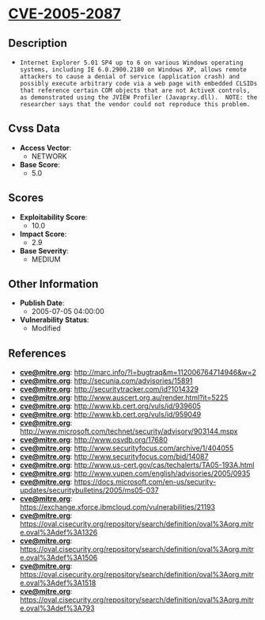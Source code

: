 
# [CVE-2005-2087](https://cve.mitre.org/cgi-bin/cvename.cgi?name=CVE-2005-2087)

## Description

- `Internet Explorer 5.01 SP4 up to 6 on various Windows operating systems, including IE 6.0.2900.2180 on Windows XP, allows remote attackers to cause a denial of service (application crash) and possibly execute arbitrary code via a web page with embedded CLSIDs that reference certain COM objects that are not ActiveX controls, as demonstrated using the JVIEW Profiler (Javaprxy.dll).  NOTE: the researcher says that the vendor could not reproduce this problem.`

## Cvss Data

- **Access Vector**:
  - NETWORK
- **Base Score**:
  - 5.0

## Scores

- **Exploitability Score**:
  - 10.0
- **Impact Score**:
  - 2.9
- **Base Severity**:
  - MEDIUM

## Other Information

- **Publish Date**:
  - 2005-07-05 04:00:00
- **Vulnerability Status**:
  - Modified

## References

- **cve@mitre.org**: http://marc.info/?l=bugtraq&m=112006764714946&w=2
- **cve@mitre.org**: http://secunia.com/advisories/15891
- **cve@mitre.org**: http://securitytracker.com/id?1014329
- **cve@mitre.org**: http://www.auscert.org.au/render.html?it=5225
- **cve@mitre.org**: http://www.kb.cert.org/vuls/id/939605
- **cve@mitre.org**: http://www.kb.cert.org/vuls/id/959049
- **cve@mitre.org**: http://www.microsoft.com/technet/security/advisory/903144.mspx
- **cve@mitre.org**: http://www.osvdb.org/17680
- **cve@mitre.org**: http://www.securityfocus.com/archive/1/404055
- **cve@mitre.org**: http://www.securityfocus.com/bid/14087
- **cve@mitre.org**: http://www.us-cert.gov/cas/techalerts/TA05-193A.html
- **cve@mitre.org**: http://www.vupen.com/english/advisories/2005/0935
- **cve@mitre.org**: https://docs.microsoft.com/en-us/security-updates/securitybulletins/2005/ms05-037
- **cve@mitre.org**: https://exchange.xforce.ibmcloud.com/vulnerabilities/21193
- **cve@mitre.org**: https://oval.cisecurity.org/repository/search/definition/oval%3Aorg.mitre.oval%3Adef%3A1326
- **cve@mitre.org**: https://oval.cisecurity.org/repository/search/definition/oval%3Aorg.mitre.oval%3Adef%3A1506
- **cve@mitre.org**: https://oval.cisecurity.org/repository/search/definition/oval%3Aorg.mitre.oval%3Adef%3A1518
- **cve@mitre.org**: https://oval.cisecurity.org/repository/search/definition/oval%3Aorg.mitre.oval%3Adef%3A793
